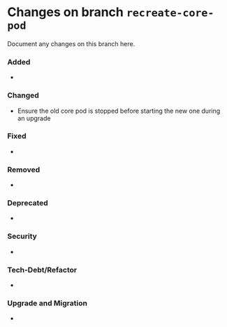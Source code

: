 # Changes on branch `recreate-core-pod`
Document any changes on this branch here.
### Added
- 

### Changed
- Ensure the old core pod is stopped before starting the new one during an upgrade

### Fixed
- 

### Removed
- 

### Deprecated
- 

### Security
- 

### Tech-Debt/Refactor
- 

### Upgrade and Migration
- 
